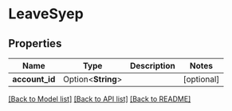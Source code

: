 # LeaveSyep

## Properties

Name | Type | Description | Notes
------------ | ------------- | ------------- | -------------
**account_id** | Option<**String**> |  | [optional]

[[Back to Model list]](../README.md#documentation-for-models) [[Back to API list]](../README.md#documentation-for-api-endpoints) [[Back to README]](../README.md)
